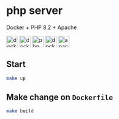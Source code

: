 # php server

Docker + PHP 8.2 + Apache

<p float="left">
  <img src="https://cdn.worldvectorlogo.com/logos/docker-3.svg" height="30" title="docker">
  <img src="https://www.svgrepo.com/show/353085/dot-single.svg" height="30" title="docker">
  <img src="https://cdn.worldvectorlogo.com/logos/php-logo-only-letter-2.svg" height="30" title="php">
  <img src="https://www.svgrepo.com/show/353085/dot-single.svg" height="30" title="docker">
  <img src="https://cdn.worldvectorlogo.com/logos/apache-13.svg" height="30" title="apache">
</p>

## Start

```bash
make up
```

## Make change on `Dockerfile`

```bash
make build
```
